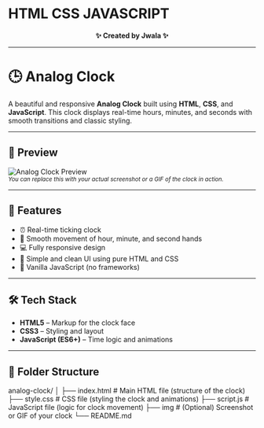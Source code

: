 # HTML CSS JAVASCRIPT

<p align="center">
  <b>✨ Created by Jwala ✨</b>
</p>

---

# 🕒 Analog Clock

A beautiful and responsive **Analog Clock** built using **HTML**, **CSS**, and **JavaScript**. This clock displays real-time hours, minutes, and seconds with smooth transitions and classic styling.

---

## 📸 Preview

![Analog Clock Preview](preview.png)  
<sub>*You can replace this with your actual screenshot or a GIF of the clock in action.*</sub>

---

## 🚀 Features

- ⏰ Real-time ticking clock
- 🧭 Smooth movement of hour, minute, and second hands
- 💻 Fully responsive design
- 🎨 Simple and clean UI using pure HTML and CSS
- 🧠 Vanilla JavaScript (no frameworks)

---

## 🛠️ Tech Stack

- **HTML5** – Markup for the clock face
- **CSS3** – Styling and layout
- **JavaScript (ES6+)** – Time logic and animations

---

## 📂 Folder Structure

analog-clock/
│
├── index.html          # Main HTML file (structure of the clock)
├── style.css           # CSS file (styling the clock and animations)
├── script.js           # JavaScript file (logic for clock movement)
├── img                 # (Optional) Screenshot or GIF of your clock
└── README.md 
